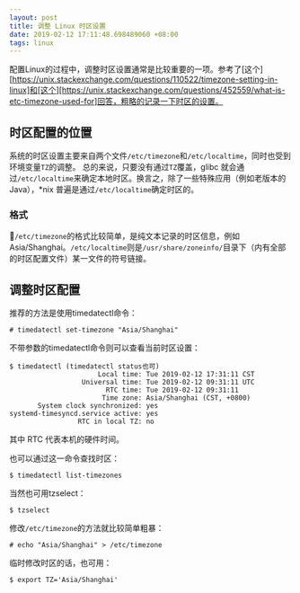 ```yaml
---
layout: post
title: 调整 Linux 时区设置
date: 2019-02-12 17:11:48.698489060 +08:00
tags: linux
---
```


配置Linux的过程中，调整时区设置通常是比较重要的一项。参考了[这个][https://unix.stackexchange.com/questions/110522/timezone-setting-in-linux]和[这个][https://unix.stackexchange.com/questions/452559/what-is-etc-timezone-used-for]回答，粗略的记录一下时区的设置。

## 时区配置的位置

系统的时区设置主要来自两个文件`/etc/timezone`和`/etc/localtime`，同时也受到环境变量`TZ`的调整。
总的来说，只要没有通过`TZ`覆盖，glibc 就会通过`/etc/localtime`来确定本地时区。换言之，除了一些特殊应用（例如老版本的Java），*nix 普遍是通过`/etc/localtime`确定时区的。

### 格式

`/etc/timezone`的格式比较简单，是纯文本记录的时区信息，例如 Asia/Shanghai。`/etc/localtime`则是`/usr/share/zoneinfo/`目录下（内有全部的时区配置文件）某一文件的符号链接。

## 调整时区配置

推荐的方法是使用timedatectl命令：
```
# timedatectl set-timezone "Asia/Shanghai"
```

不带参数的timedatectl命令则可以查看当前时区设置：
```
$ timedatectl (timedatectl status也可)
                      Local time: Tue 2019-02-12 17:31:11 CST
                  Universal time: Tue 2019-02-12 09:31:11 UTC
                        RTC time: Tue 2019-02-12 09:31:11
                       Time zone: Asia/Shanghai (CST, +0800)
       System clock synchronized: yes
systemd-timesyncd.service active: yes
                 RTC in local TZ: no
```
其中 RTC 代表本机的硬件时间。

也可以通过这一命令查找时区：
```
$ timedatectl list-timezones
```
当然也可用tzselect：
```
$ tzselect
```

修改`/etc/timezone`的方法就比较简单粗暴：
```
# echo "Asia/Shanghai" > /etc/timezone
```
临时修改时区的话，也可用：
```
$ export TZ='Asia/Shanghai'
```
